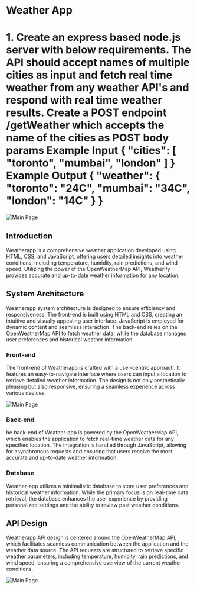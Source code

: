 # Weather App
# 1. Create an express based node.js server with below requirements. The API should accept names of multiple cities as input and fetch real time weather from any weather API's and respond with real time weather results. Create a POST endpoint /getWeather which accepts the name of the cities as POST body params Example Input { "cities": [ "toronto", "mumbai", "london" ] } Example Output { "weather": { "toronto": "24C", "mumbai": "34C", "london": "14C" } }


![Main Page](assests_1/weather_page_1.png)
## Introduction
Weatherapp is a comprehensive weather application developed using HTML, CSS, and JavaScript, offering users detailed insights into weather conditions, including temperature, humidity, rain predictions, and wind speed. Utilizing the power of the OpenWeatherMap API, Weatherify provides accurate and up-to-date weather information for any location.


## System Architecture

Weatherapp system architecture is designed to ensure efficiency and responsiveness. The front-end is built using HTML and CSS, creating an intuitive and visually appealing user interface. JavaScript is employed for dynamic content and seamless interaction. The back-end relies on the OpenWeatherMap API to fetch weather data, while the database manages user preferences and historical weather information.

### Front-end

The front-end of Weatherapp is crafted with a user-centric approach. It features an easy-to-navigate interface where users can input a location to retrieve detailed weather information. The design is not only aesthetically pleasing but also responsive, ensuring a seamless experience across various devices.

![Main Page](assests_1/weather_page_2.png)

### Back-end
he back-end of Weather-app is powered by the OpenWeatherMap API, which enables the application to fetch real-time weather data for any specified location. The integration is handled through JavaScript, allowing for asynchronous requests and ensuring that users receive the most accurate and up-to-date weather information.

### Database

Weather-app utilizes a minimalistic database to store user preferences and historical weather information. While the primary focus is on real-time data retrieval, the database enhances the user experience by providing personalized settings and the ability to review past weather conditions.



## API Design

Weatherapp API design is centered around the OpenWeatherMap API, which facilitates seamless communication between the application and the weather data source. The API requests are structured to retrieve specific weather parameters, including temperature, humidity, rain predictions, and wind speed, ensuring a comprehensive overview of the current weather conditions.

![Main Page](assests_1/weather_page_3.png)
